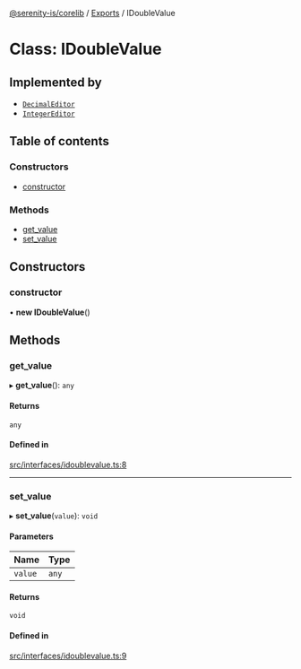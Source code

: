 [@serenity-is/corelib](../README.md) / [Exports](../modules.md) / IDoubleValue

# Class: IDoubleValue

## Implemented by

- [`DecimalEditor`](DecimalEditor.md)
- [`IntegerEditor`](IntegerEditor.md)

## Table of contents

### Constructors

- [constructor](IDoubleValue.md#constructor)

### Methods

- [get\_value](IDoubleValue.md#get_value)
- [set\_value](IDoubleValue.md#set_value)

## Constructors

### constructor

• **new IDoubleValue**()

## Methods

### get\_value

▸ **get_value**(): `any`

#### Returns

`any`

#### Defined in

[src/interfaces/idoublevalue.ts:8](https://github.com/serenity-is/serenity/blob/master/packages/corelib/src/interfaces/idoublevalue.ts#L8)

___

### set\_value

▸ **set_value**(`value`): `void`

#### Parameters

| Name | Type |
| :------ | :------ |
| `value` | `any` |

#### Returns

`void`

#### Defined in

[src/interfaces/idoublevalue.ts:9](https://github.com/serenity-is/serenity/blob/master/packages/corelib/src/interfaces/idoublevalue.ts#L9)
